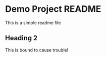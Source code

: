 # Demo Project README

This is a simple readme file

## Heading 2

This is bound to cause trouble!


